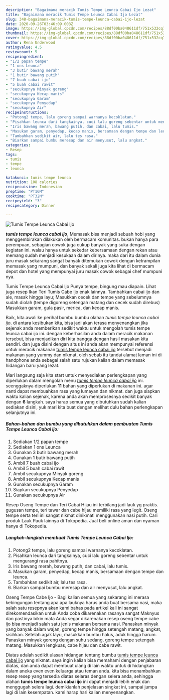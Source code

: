 ```yaml
---
description: "Bagaimana meracik Tumis Tempe Leunca Cabai Ijo Lezat"
title: "Bagaimana meracik Tumis Tempe Leunca Cabai Ijo Lezat"
slug: 348-bagaimana-meracik-tumis-tempe-leunca-cabai-ijo-lezat
date: 2020-09-26T03:46:09.003Z
image: https://img-global.cpcdn.com/recipes/88df00ba048611df/751x532cq70/tumis-tempe-leunca-cabai-ijo-foto-resep-utama.jpg
thumbnail: https://img-global.cpcdn.com/recipes/88df00ba048611df/751x532cq70/tumis-tempe-leunca-cabai-ijo-foto-resep-utama.jpg
cover: https://img-global.cpcdn.com/recipes/88df00ba048611df/751x532cq70/tumis-tempe-leunca-cabai-ijo-foto-resep-utama.jpg
author: Rena Underwood
ratingvalue: 4.5
reviewcount: 5
recipeingredient:
- "1/2 papan tempe"
- "1 ons Leunca"
- "3 butir bawang merah"
- "1 butir bawang putih"
- "7 buah cabai ijo"
- "5 buah cabai rawit"
- "secukupnya Minyak goreng"
- "secukupnya Kecap manis"
- "secukupnya Garam"
- "secukupnya Penyedap"
- "secukupnya Air"
recipeinstructions:
- "Potong2 tempe, lalu goreng sampai warnanya kecoklatan."
- "Pisahkan leunca dari tangkainya, cuci lalu goreng sebentar untuk mengurangi rasa pahitnya."
- "Iris bawang merah, bawang putih, dan cabai, lalu tumis."
- "Masukan garam, penyedap, kecap manis, bersamaan dengan tempe dan leunca."
- "Tambahkan sedikit air, lalu tes rasa."
- "Biarkan sampai bumbu meresap dan air menyusut, lalu angkat."
categories:
- Resep
tags:
- tumis
- tempe
- leunca

katakunci: tumis tempe leunca 
nutrition: 108 calories
recipecuisine: Indonesian
preptime: "PT16M"
cooktime: "PT32M"
recipeyield: "3"
recipecategory: Dinner

---
```



![Tumis Tempe Leunca Cabai Ijo](https://img-global.cpcdn.com/recipes/88df00ba048611df/751x532cq70/tumis-tempe-leunca-cabai-ijo-foto-resep-utama.jpg)

<b><i>tumis tempe leunca cabai ijo</i></b>, Memasak bisa menjadi sebuah hobi yang menggembirakan dilakukan oleh bermacam komunitas. bukan hanya para perempuan, sebagian cowok juga cukup banyak yang suka dengan kegiatan ini. walau hanya untuk sekedar kebersamaan dengan rekan atau memang sudah menjadi kesukaan dalam dirinya. maka dari itu dalam dunia juru masak sekarang sangat banyak ditemukan cowok dengan ketrampilan memasak yang mumpuni, dan banyak sekali juga kita lihat di bermacam depot dan hotel yang mempunyai juru masak cowok sebagai chef mumpuni nya.

Tumis Tempe Leunca Cabai Ijo Punya tempe, bingung mau diapain. Lihat juga resep Ikan Teri Tumis Cabe Ijo enak lainnya. Tambahkan cabai ijo dan ale, masak hingga layu; Masukkan cecek dan tempe yang sebelumnya sudah diolah (tempe digoreng setengah matang dan cecek sudah direbus) Masukkan garam, gula pasir, merica, dan kecap manis.

Baik, kita awali ke perihal bumbu bumbu olahan <i>tumis tempe leunca cabai ijo</i>. di antara kesibukan kita, bisa jadi akan terasa menyenangkan jika sejenak anda memberikan sedikit waktu untuk mengolah tumis tempe leunca cabai ijo ini. dengan keberhasilan anda dalam meracik makanan tersebut, bisa menjadikan diri kita bangga dengan hasil masakan kita sendiri. dan juga disini dengan situs ini anda akan mempunyai referensi untuk meracik makanan <u>tumis tempe leunca cabai ijo</u> tersebut menjadi makanan yang yummy dan nikmat, oleh sebab itu tandai alamat laman ini di handphone anda sebagai salah satu rujukan kalian dalam memasak hidangan baru yang lezat.


Mari langsung saja kita start untuk menyediakan perlengkapan yang diperlukan dalam mengolah menu <u><i>tumis tempe leunca cabai ijo</i></u> ini. seenggaknya diperlukan <b>11</b> bahan yang diperlukan di makanan ini. agar nanti dapat membuahkan rasa yang lumayan dan nikmat. dan juga siapkan waktu kalian sejenak, karena anda akan memprosesnya sedikit banyak dengan <b>6</b> langkah. saya harap semua yang dibutuhkan sudah kalian sediakan disini, yuk mari kita buat dengan melihat dulu bahan perlengkapan selanjutnya ini.

<!--inarticleads1-->

##### Bahan-bahan dan bumbu yang dibutuhkan dalam pembuatan Tumis Tempe Leunca Cabai Ijo:

1. Sediakan 1/2 papan tempe
1. Sediakan 1 ons Leunca
1. Gunakan 3 butir bawang merah
1. Gunakan 1 butir bawang putih
1. Ambil 7 buah cabai ijo
1. Ambil 5 buah cabai rawit
1. Ambil secukupnya Minyak goreng
1. Ambil secukupnya Kecap manis
1. Gunakan secukupnya Garam
1. Siapkan secukupnya Penyedap
1. Gunakan secukupnya Air


Resep Oseng Tempe dan Teri Cabai Hijau ini terbilang jadi lauk yg praktis. gugusan tempe, teri tawar dan cabe hijau memiliki rasa yang legit. Oseng tempe serta teri ini sangat nikmat dinikmati menggunakan nasi putih. Cari produk Lauk Pauk lainnya di Tokopedia. Jual beli online aman dan nyaman hanya di Tokopedia. 

<!--inarticleads2-->

##### Langkah-langkah membuat Tumis Tempe Leunca Cabai Ijo:

1. Potong2 tempe, lalu goreng sampai warnanya kecoklatan.
1. Pisahkan leunca dari tangkainya, cuci lalu goreng sebentar untuk mengurangi rasa pahitnya.
1. Iris bawang merah, bawang putih, dan cabai, lalu tumis.
1. Masukan garam, penyedap, kecap manis, bersamaan dengan tempe dan leunca.
1. Tambahkan sedikit air, lalu tes rasa.
1. Biarkan sampai bumbu meresap dan air menyusut, lalu angkat.


Oseng Tempe Cabe Ijo - Bagi kalian semua yang sekarang ini merasa kebingungan tentang apa apa lauknya harus anda buat bersama nasi, maka salah satu resepnya akan kami bahas pada artikel kali ini sangat direkomendasikan untuk Anda coba dikarenakan rasanya sangat Maknyus dan pastinya bikin mata Anda segar dikarenakan resep oseng tempe cabe ijo bisa menjadi salah satu jenis makanan bersama nasi. Panaskan minyak yang banyak dalam wajan, goreng tempe hingga setengah matang, angkat, sisihkan. Setelah agak layu, masukkan bumbu halus, aduk hingga harum. Panaskan minyak goreng dengan suhu sedang, goreng tempe setengah matang. Masukkan lengkuas, cabe hijau dan cabe rawit. 

Diatas adalah sedikit ulasan hidangan tentang bumbu <u>tumis tempe leunca cabai ijo</u> yang nikmat. saya ingin kalian bisa memahami dengan penjabaran diatas, dan anda dapat membuat ulang di lain waktu untuk di hidangkan dalam aneka even even keluarga atau teman anda. kita bisa menambahkan resep resep yang tersedia diatas selaras dengan selera anda, sehingga olahan <b>tumis tempe leunca cabai ijo</b> ini dapat menjadi lebih enak dan menggugah selera lagi. demikianlah penjelasan singkat ini, sampai jumpa lagi di lain kesempatan. kami harap hari kalian menyenangkan.
